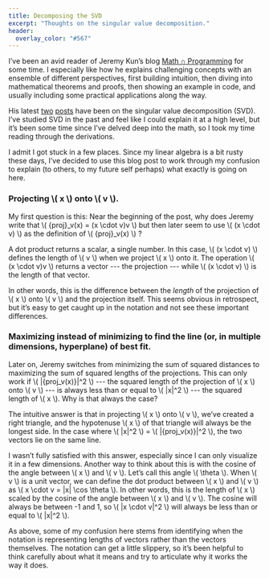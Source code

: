 ```yaml
---
title: Decomposing the SVD
excerpt: "Thoughts on the singular value decomposition."
header:
  overlay_color: "#567"
---
```


I’ve been an avid reader of Jeremy Kun’s blog [Math ∩ Programming](https://jeremykun.com/) for some time. I especially like how he explains challenging concepts with an ensemble of different perspectives, first building intuition, then diving into mathematical theorems and proofs, then showing an example in code, and usually including some practical applications along the way.

His latest [two](https://jeremykun.com/2016/04/18/singular-value-decomposition-part-1-perspectives-on-linear-algebra/) [posts](https://jeremykun.com/2016/05/16/singular-value-decomposition-part-2-theorem-proof-algorithm/) have been on the singular value decomposition (SVD). I’ve studied SVD in the past and feel like I could explain it at a high level, but it’s been some time since I’ve delved deep into the math, so I took my time reading through the derivations.

I admit I got stuck in a few places. Since my linear algebra is a bit rusty these days, I’ve decided to use this blog post to work through my confusion to explain (to others, to my future self perhaps) what exactly is going on here.

### Projecting \\( x \\) onto \\( v \\).

My first question is this: Near the beginning of the post, why does Jeremy write that \\( {proj}_v(x) = (x \cdot v)v \\) but then later seem to use \\( (x \cdot v) \\) as the definition of \\( {proj}_v(x) \\) ?

A dot product returns a scalar, a single number. In this case, \\( (x \cdot v) \\) defines the length of \\( v \\) when we project \\( x \\) onto it. The operation \\( (x \cdot v)v \\) returns a vector --- the projection --- while \\( (x \cdot v) \\) is the length of that vector.

In other words, this is the difference between the _length_ of the projection of \\( x \\) onto \\( v \\) and the projection itself. This seems obvious in retrospect, but it’s easy to get caught up in the notation and not see these important differences.

### Maximizing instead of minimizing to find the line (or, in multiple dimensions, hyperplane) of best fit.

Later on, Jeremy switches from minimizing the sum of squared distances to maximizing the sum of squared lengths of the projections. This can only work if \\( \|{proj_v(x)}\|^2 \\) --- the squared length of the projection of \\( x \\) onto \\( v \\) --- is always less than or equal to \\( \|x\|^2 \\) --- the squared length of \\( x \\). Why is that always the case?

The intuitive answer is that in projecting \\( x \\) onto \\( v \\), we’ve created a right triangle, and the hypotenuse \\( x \\) of that triangle will always be the longest side. In the case where \\( \|x\|^2 \\) = \\( \|{proj_v(x)}\|^2 \\), the two vectors lie on the same line.

I wasn’t fully satisfied with this answer, especially since I can only visualize it in a few dimensions. Another way to think about this is with the cosine of the angle between \\( x \\) and \\( v \\). Let’s call this angle \\( \theta \\). When \\( v \\) is a unit vector, we can define the dot product between \\( x \\) and \\( v \\) as \\( x \cdot v = \|x\| \cos \theta \\). In other words, this is the length of \\( x \\) scaled by the cosine of the angle between \\( x \\) and \\( v \\). The cosine will always be between -1 and 1, so \\( \|x \cdot v\|^2 \\) will always be less than or equal to \\( \|x\|^2 \\).

As above, some of my confusion here stems from identifying when the notation is representing lengths of vectors rather than the vectors themselves. The notation can get a little slippery, so it’s been helpful to think carefully about what it means and try to articulate why it works the way it does.

